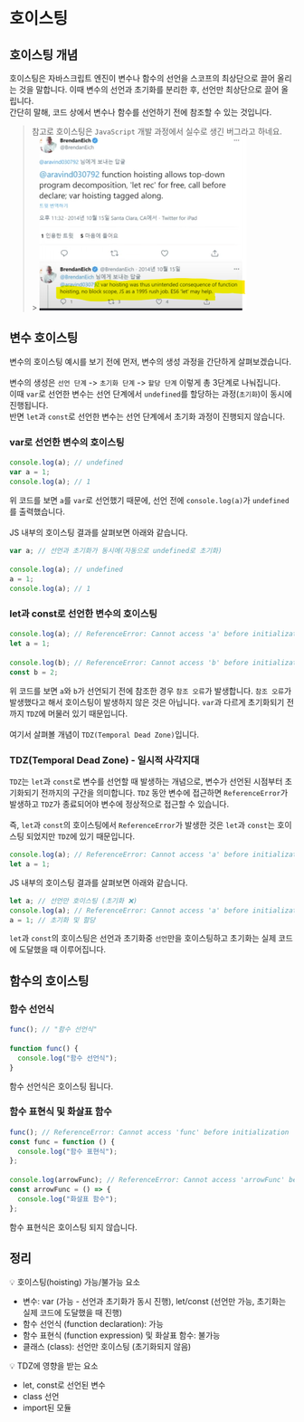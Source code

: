 # 호이스팅

## 호이스팅 개념

호이스팅은 자바스크립트 엔진이 변수나 함수의 선언을 스코프의 최상단으로 끌어 올리는 것을 말합니다. 이때 변수의 선언과 초기화를 분리한 후, 선언만 최상단으로 끌어 올립니다.<br/>
간단히 말해, 코드 상에서 변수나 함수를 선언하기 전에 참조할 수 있는 것입니다.

> 참고로 호이스팅은 `JavaScript` 개발 과정에서 실수로 생긴 버그라고 하네요.<br/> >
> ![hoisting](./images/image_hoisting.png)

## 변수 호이스팅

변수의 호이스팅 예시를 보기 전에 먼저, 변수의 생성 과정을 간단하게 살펴보겠습니다. <br/><br/>
변수의 생성은 `선언 단계` -> `초기화 단계` -> `할당 단계` 이렇게 총 3단계로 나눠집니다.<br/>이때 `var`로 선언한 변수는 선언 단계에서 `undefined`를 할당하는 과정(`초기화`)이 동시에 진행됩니다.<br/>
반면 `let`과 `const`로 선언한 변수는 선언 단계에서 초기화 과정이 진행되지 않습니다.

### var로 선언한 변수의 호이스팅

```javascript
console.log(a); // undefined
var a = 1;
console.log(a); // 1
```

위 코드를 보면 `a`를 `var`로 선언했기 때문에, 선언 전에 `console.log(a)`가 `undefined`를 출력했습니다.<br/><br/>
JS 내부의 호이스팅 결과를 살펴보면 아래와 같습니다.

```javascript
var a; // 선언과 초기화가 동시에(자동으로 undefined로 초기화)

console.log(a); // undefined
a = 1;
console.log(a); // 1
```

### let과 const로 선언한 변수의 호이스팅

```javascript
console.log(a); // ReferenceError: Cannot access 'a' before initialization
let a = 1;

console.log(b); // ReferenceError: Cannot access 'b' before initialization
const b = 2;
```

위 코드를 보면 `a`와 `b`가 선언되기 전에 참조한 경우 `참조 오류`가 발생합니다. `참조 오류`가 발생했다고 해서 호이스팅이 발생하지 않은 것은 아닙니다. `var`과 다르게 초기화되기 전까지 `TDZ`에 머물러 있기 때문입니다.<br/><br/>
여기서 살펴볼 개념이 `TDZ(Temporal Dead Zone)`입니다.

### TDZ(Temporal Dead Zone) - 일시적 사각지대

`TDZ`는 `let`과 `const`로 변수를 선언할 때 발생하는 개념으로, 변수가 선언된 시점부터 초기화되기 전까지의 구간을 의미합니다. `TDZ` 동안 변수에 접근하면 `ReferenceError`가 발생하고 `TDZ`가 종료되어야 변수에 정상적으로 접근할 수 있습니다.<br/><br/>
즉, `let`과 `const`의 호이스팅에서 `ReferenceError`가 발생한 것은 `let`과 `const`는 호이스팅 되었지만 `TDZ`에 있기 때문입니다.

```javascript
console.log(a); // ReferenceError: Cannot access 'a' before initialization
let a = 1;
```

JS 내부의 호이스팅 결과를 살펴보면 아래와 같습니다.

```javascript
let a; // 선언만 호이스팅 (초기화 ❌)
console.log(a); // ReferenceError: Cannot access 'a' before initialization
a = 1; // 초기화 및 할당
```

`let`과 `const`의 호이스팅은 선언과 초기화중 `선언`만을 호이스팅하고 초기화는 실제 코드에 도달했을 때 이루어집니다.

## 함수의 호이스팅

### 함수 선언식

```javascript
func(); // "함수 선언식"

function func() {
  console.log("함수 선언식");
}
```

함수 선언식은 호이스팅 됩니다.

### 함수 표현식 및 화살표 함수

```javascript
func(); // ReferenceError: Cannot access 'func' before initialization
const func = function () {
  console.log("함수 표현식");
};

console.log(arrowFunc); // ReferenceError: Cannot access 'arrowFunc' before initialization
const arrowFunc = () => {
  console.log("화살표 함수");
};
```

함수 표현식은 호이스팅 되지 않습니다.

## 정리

💡 호이스팅(hoisting) 가능/불가능 요소

- 변수: var (가능 - 선언과 초기화가 동시 진행), let/const (선언만 가능, 초기화는 실제 코드에 도달했을 때 진행)
- 함수 선언식 (function declaration): 가능
- 함수 표현식 (function expression) 및 화살표 함수: 불가능
- 클래스 (class): 선언만 호이스팅 (초기화되지 않음)

💡 TDZ에 영향을 받는 요소

- let, const로 선언된 변수
- class 선언
- import된 모듈
